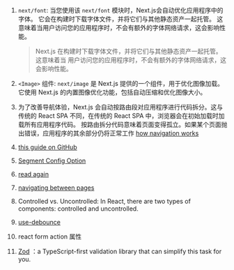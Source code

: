 1. `next/font`: 当您使用该 `next/font` 模块时，Next.js会自动优化应用程序中的字体。
   它会在构建时下载字体文件，并将它们与其他静态资产一起托管。
   这意味着当用户访问您的应用程序时，不会有额外的字体网络请求，这会影响性能。

   > Next.js 在构建时下载字体文件，并将它们与其他静态资产一起托管。这意味着当
   > 用户访问您的应用程序时，不会有额外的字体网络请求，这会影响性能。

2. `<Image>` 组件: `next/image` 是 Next.js 提供的一个组件，用于优化图像加载。
   它使用 Next.js 的内置图像优化功能，包括自动压缩和优化图像大小。
3. 为了改善导航体验，Next.js 会自动按路由段对应用程序进行代码拆分。这与传统的 React
   SPA 不同，在传统的 React SPA 中，浏览器会在初始加载时加载所有应用程序代码。
   按路由拆分代码意味着页面变得孤立。如果某个页面抛出错误，应用程序的其余部分仍将正常工作
   [ how navigation works](https://nextjs.org/docs/app/building-your-application/routing/linking-and-navigating#how-routing-and-navigation-works)
4. [this guide on GitHub](https://docs.github.com/en/repositories/creating-and-managing-repositories/quickstart-for-repositories)
5. [ Segment Config Option ](https://nextjs.org/docs/app/api-reference/file-conventions/route-segment-config)
6. [read again](https://nextjs.org/learn/dashboard-app/partial-prerendering)
7. [navigating between pages](https://nextjs.org/learn/dashboard-app/navigating-between-pages)
8.  Controlled vs. Uncontrolled: In React, there are two types of components: controlled and uncontrolled.
9. [ use-debounce](https://www.npmjs.com/package/use-debounce)
10. react form action 属性
11. [Zod](https://zod.dev/) ：a TypeScript-first validation library that can simplify this task for you.
